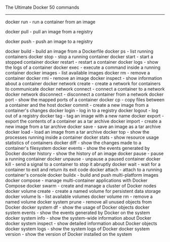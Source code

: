 
 The Ultimate Docker 50 commands 
_________________
docker run - run a container from an image


docker pull - pull an image from a registry


docker push - push an image to a registry


docker build - build an image from a Dockerfile
docker ps - list running containers
docker stop - stop a running container
docker start - start a stopped container
docker restart - restart a container
docker logs - show the logs of a container
docker exec - execute a command inside a running container
docker images - list available images
docker rm - remove a container
docker rmi - remove an image
docker inspect - show information about a container
docker network create - create a network for containers to communicate
docker network connect - connect a container to a network
docker network disconnect - disconnect a container from a network
docker port - show the mapped ports of a container
docker cp - copy files between a container and the host
docker commit - create a new image from a container's changes
docker login - log in to a registry
docker logout - log out of a registry
docker tag - tag an image with a new name
docker export - export the contents of a container as a tar archive
docker import - create a new image from a tar archive
docker save - save an image as a tar archive
docker load - load an image from a tar archive
docker top - show the processes running inside a container
docker stats - show resource usage statistics of containers
docker diff - show the changes made to a container's filesystem
docker events - show the events generated by Docker
docker history - show the history of an image
docker pause - pause a running container
docker unpause - unpause a paused container
docker kill - send a signal to a container to stop it abruptly
docker wait - wait for a container to exit and return its exit code
docker attach - attach to a running container's console
docker buildx - build and push multi-platform images
docker compose - manage multi-container applications with Docker Compose
docker swarm - create and manage a cluster of Docker nodes
docker volume create - create a named volume for persistent data storage
docker volume ls - list available volumes
docker volume rm - remove a named volume
docker system prune - remove all unused objects from Docker
docker system df - show the usage of Docker objects
docker system events - show the events generated by Docker on the system
docker system info - show the system-wide information about Docker
docker system inspect - show detailed information about Docker objects
docker system logs - show the system logs of Docker
docker system version - show the version of Docker installed on the system

